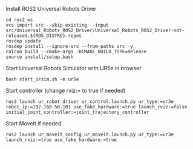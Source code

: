 Install ROS2 Universal Robots Driver
```
cd ros2_ws
vcs import src --skip-existing --input src/Universal_Robots_ROS2_Driver/Universal_Robots_ROS2_Driver-not-released.${ROS_DISTRO}.repos
rosdep update
rosdep install --ignore-src --from-paths src -y
colcon build --cmake-args -DCMAKE_BUILD_TYPE=Release
source install/setup.bash
```
Start Universal Robots Simulator with UR5e in browser
```
bash start_ursim.sh -m ur5e
```
Start controller (change rviz:= to true if needed)
```
ros2 launch ur_robot_driver ur_control.launch.py ur_type:=ur3e robot_ip:=192.168.56.101 use_fake_hardware:=true launch_rviz:=false initial_joint_controller:=joint_trajectory_controller
```
Start MoveIt if needed
```
ros2 launch ur_moveit_config ur_moveit.launch.py ur_type:=ur3e launch_rviz:=true use_fake_hardware:=true
```
